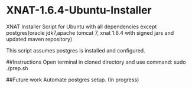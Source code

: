 # XNAT-1.6.4-Ubuntu-Installer

XNAT Installer Script for Ubuntu with all dependencies except postgres(oracle jdk7,apache tomcat 7, xnat 1.6.4 with signed jars and updated maven repository)

This script assumes postgres is installed and configured. 

##Instructions 
Open terminal in cloned directory and use command: sudo ./prep.sh

##Future work
Automate postgres setup. (In progress)